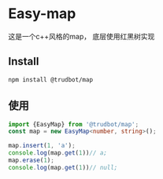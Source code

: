 # Easy-map
这是一个c++风格的map， 底层使用红黑树实现
## Install
```shell
npm install @trudbot/map
```

## 使用
```typescript
import {EasyMap} from '@trudbot/map';
const map = new EasyMap<number, string>();

map.insert(1, 'a');
console.log(map.get(1))// a;
map.erase(1); 
console.log(map.get(1))// null;
```